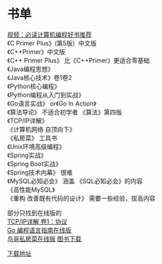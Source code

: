 # 书单
[视频：必读计算机编程好书推荐](https://www.bilibili.com/video/av80660080)  
《C Primer Plus》(第5版）中文版   
《C++Primer》中文版  
《C++ Primer Plus》 比《C++Primer》更适合零基础  
《Java编程思想》  
《Java核心技术》卷1卷2  
《Python核心编程》  
《Python编程从入门到实战》  
《Go语言实战》 or《Go In Action》  
《算法导论》 不适合初学者
《算法》第四版   
《TCP/IP详解》  
《计算机网络 自顶向下》  
《私房菜》 工具书  
《Unix环境高级编程》  
《Spring实战》  
《Spring Boot实战》  
《Spring技术内幕》 很难  
《MySQL必知必会》 涵盖 《SQL必知必会》的内容  
《高性能MySQL》  
《重构 改善既有代码的设计》 需要一些经验，拔高内容  

部分只找到在线版的  
[TCP/IP详解 卷1：协议](http://www.52im.net/topic-tcpipvol1.html)  
[Go 编程语言指南在线版](http://tour.studygolang.com/welcome/1)  
[鸟哥私房菜在线版](https://linux.vbird.org/linux_basic/centos7/)
[图书下载](https://www.javaweb.shop/)  

[下载地址](https://pan.baidu.com/s/1nae3nTdZgo-RkpGMWGpWNw)
